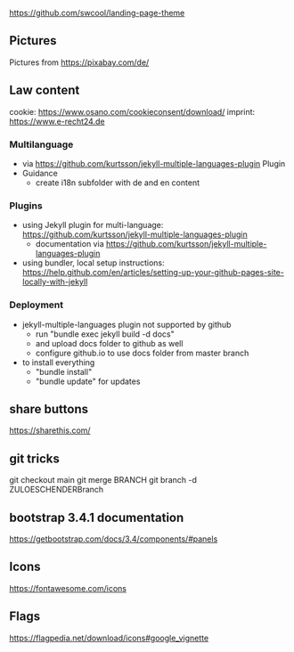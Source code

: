 https://github.com/swcool/landing-page-theme


## Pictures
Pictures from https://pixabay.com/de/


## Law content
cookie: https://www.osano.com/cookieconsent/download/
imprint: https://www.e-recht24.de


### Multilanguage
* via https://github.com/kurtsson/jekyll-multiple-languages-plugin Plugin
* Guidance
  * create i18n subfolder with de and en content

### Plugins
* using Jekyll plugin for multi-language: https://github.com/kurtsson/jekyll-multiple-languages-plugin
  * documentation via https://github.com/kurtsson/jekyll-multiple-languages-plugin
* using bundler, local setup instructions: https://help.github.com/en/articles/setting-up-your-github-pages-site-locally-with-jekyll

### Deployment
* jekyll-multiple-languages plugin not supported by github
  * run "bundle exec jekyll build -d docs"
  * and upload docs folder to github as well
  * configure github.io to use docs folder from master branch
* to install everything
  * "bundle install"
  * "bundle update" for updates

## share buttons
https://sharethis.com/


## git tricks
git checkout main
git merge BRANCH
git branch -d ZULOESCHENDERBranch


## bootstrap 3.4.1 documentation
https://getbootstrap.com/docs/3.4/components/#panels

## Icons
https://fontawesome.com/icons

## Flags
https://flagpedia.net/download/icons#google_vignette
